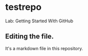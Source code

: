 # testrepo
Lab: Getting Started With GitHub
## Editing the file.
It's a markdown file in this repository.

